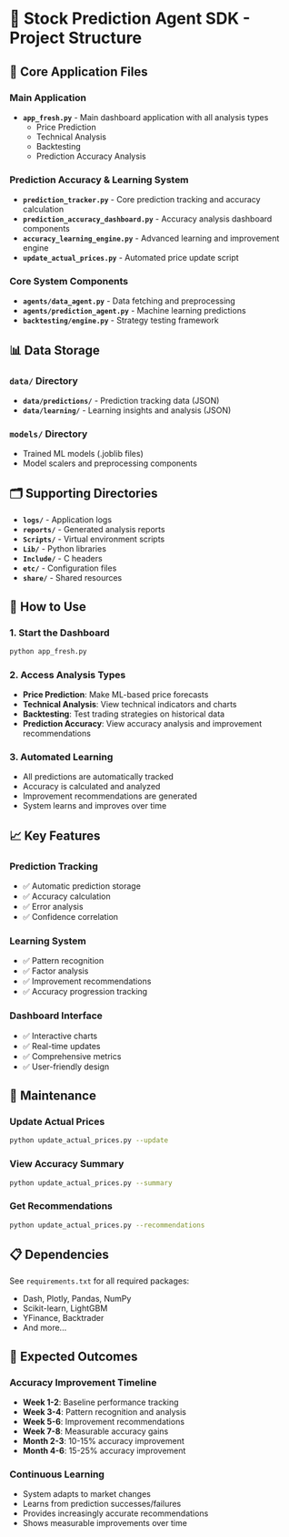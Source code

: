 # 📁 Stock Prediction Agent SDK - Project Structure

## 🎯 **Core Application Files**

### **Main Application**
- **`app_fresh.py`** - Main dashboard application with all analysis types
  - Price Prediction
  - Technical Analysis  
  - Backtesting
  - Prediction Accuracy Analysis

### **Prediction Accuracy & Learning System**
- **`prediction_tracker.py`** - Core prediction tracking and accuracy calculation
- **`prediction_accuracy_dashboard.py`** - Accuracy analysis dashboard components
- **`accuracy_learning_engine.py`** - Advanced learning and improvement engine
- **`update_actual_prices.py`** - Automated price update script

### **Core System Components**
- **`agents/data_agent.py`** - Data fetching and preprocessing
- **`agents/prediction_agent.py`** - Machine learning predictions
- **`backtesting/engine.py`** - Strategy testing framework

## 📊 **Data Storage**

### **`data/` Directory**
- **`data/predictions/`** - Prediction tracking data (JSON)
- **`data/learning/`** - Learning insights and analysis (JSON)

### **`models/` Directory**
- Trained ML models (.joblib files)
- Model scalers and preprocessing components

## 🗂️ **Supporting Directories**

- **`logs/`** - Application logs
- **`reports/`** - Generated analysis reports
- **`Scripts/`** - Virtual environment scripts
- **`Lib/`** - Python libraries
- **`Include/`** - C headers
- **`etc/`** - Configuration files
- **`share/`** - Shared resources

## 🚀 **How to Use**

### **1. Start the Dashboard**
```bash
python app_fresh.py
```

### **2. Access Analysis Types**
- **Price Prediction**: Make ML-based price forecasts
- **Technical Analysis**: View technical indicators and charts
- **Backtesting**: Test trading strategies on historical data
- **Prediction Accuracy**: View accuracy analysis and improvement recommendations

### **3. Automated Learning**
- All predictions are automatically tracked
- Accuracy is calculated and analyzed
- Improvement recommendations are generated
- System learns and improves over time

## 📈 **Key Features**

### **Prediction Tracking**
- ✅ Automatic prediction storage
- ✅ Accuracy calculation
- ✅ Error analysis
- ✅ Confidence correlation

### **Learning System**
- ✅ Pattern recognition
- ✅ Factor analysis
- ✅ Improvement recommendations
- ✅ Accuracy progression tracking

### **Dashboard Interface**
- ✅ Interactive charts
- ✅ Real-time updates
- ✅ Comprehensive metrics
- ✅ User-friendly design

## 🔧 **Maintenance**

### **Update Actual Prices**
```bash
python update_actual_prices.py --update
```

### **View Accuracy Summary**
```bash
python update_actual_prices.py --summary
```

### **Get Recommendations**
```bash
python update_actual_prices.py --recommendations
```

## 📋 **Dependencies**

See `requirements.txt` for all required packages:
- Dash, Plotly, Pandas, NumPy
- Scikit-learn, LightGBM
- YFinance, Backtrader
- And more...

## 🎯 **Expected Outcomes**

### **Accuracy Improvement Timeline**
- **Week 1-2**: Baseline performance tracking
- **Week 3-4**: Pattern recognition and analysis
- **Week 5-6**: Improvement recommendations
- **Week 7-8**: Measurable accuracy gains
- **Month 2-3**: 10-15% accuracy improvement
- **Month 4-6**: 15-25% accuracy improvement

### **Continuous Learning**
- System adapts to market changes
- Learns from prediction successes/failures
- Provides increasingly accurate recommendations
- Shows measurable improvements over time 